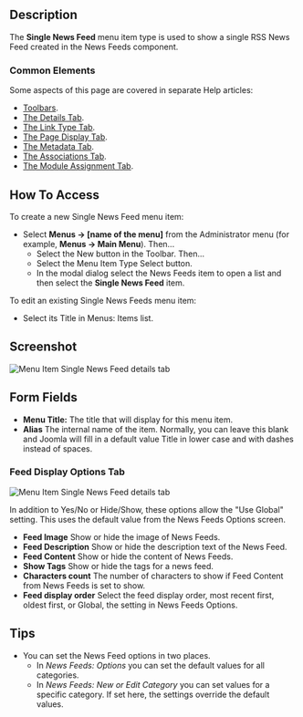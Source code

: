 <!-- Filename: Help4.x:Menu_Item:_Single_News_Feed / Display title: Single News Feed -->

## Description

The **Single News Feed** menu item type is used to show a single RSS
News Feed created in the News Feeds component.

### Common Elements

Some aspects of this page are covered in separate Help articles:

* [Toolbars](jdocmanual?article=help/common-elements/toolbars).
* [The Details Tab](jdocmanual?article=help/menu-items-common/menu-item-details).
* [The Link Type Tab](jdocmanual?article=help/menu-items-common/menu-item-link-type).
* [The Page Display Tab](jdocmanual?article=help/menu-items-common/menu-item-page-display).
* [The Metadata Tab](jdocmanual?article=help/menu-items-common/menu-item-metadata).
* [The Associations Tab](jdocmanual?article=help/common-elements/edit-associations).
* [The Module Assignment Tab](jdocmanual?article=help/menu-items-common/menu-item-module-assignment).

## How To Access

To create a new Single News Feed menu item:

- Select **Menus → \[name of the menu\]** from the Administrator
  menu (for example, **Menus → Main Menu**). Then...
  - Select the New button in the Toolbar. Then...
  - Select the Menu Item Type Select button.
  - In the modal dialog select the News Feeds item to open a list and
    then select the **Single News Feed** item.

To edit an existing Single News Feeds menu item:

- Select its Title in Menus: Items list.

## Screenshot

![Menu Item Single News Feed details tab](../../../en/images/menu-items/news-feeds-single-news-feed-details-tab.png)

## Form Fields

- **Menu Title:** The title that will display for this menu item.
- **Alias** The internal name of the item. Normally, you can leave this
  blank and Joomla will fill in a default value Title in lower case and
  with dashes instead of spaces.

### Feed Display Options Tab

![Menu Item Single News Feed details tab](../../../en/images/menu-items/news-feeds-single-news-feed-feed-display-options-tab.png)

In addition to Yes/No or Hide/Show, these options allow the "Use Global"
setting. This uses the default value from the News Feeds Options
screen.

- **Feed Image** Show or hide the image of News Feeds.
- **Feed Description** Show or hide the description text of the News Feed.
- **Feed Content** Show or hide the content of News Feeds.
- **Show Tags** Show or hide the tags for a news feed.
- **Characters count** The number of characters to show if Feed Content
  from News Feeds is set to show.
- **Feed display order** Select the feed display order, most recent first, 
  oldest first, or Global, the setting in News Feeds Options.

## Tips

- You can set the News Feed options in two places.
  - In *News Feeds: Options* you can set the default values for all categories.
  - In *News Feeds: New or Edit Category* you can set values for a specific 
    category. If set here, the settings override the default values.
